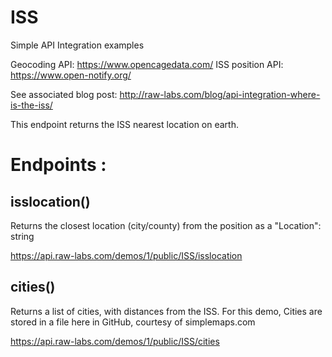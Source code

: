 # ISS

Simple API Integration examples

Geocoding API: https://www.opencagedata.com/
ISS position API: https://www.open-notify.org/

See associated blog post: http://raw-labs.com/blog/api-integration-where-is-the-iss/

This endpoint returns the ISS nearest location on earth.

# Endpoints :

## isslocation()
Returns the closest location (city/county) from the position as a "Location": string

https://api.raw-labs.com/demos/1/public/ISS/isslocation

## cities()
Returns a list of cities, with distances from the ISS. 
For this demo, Cities are stored in a file here in GitHub, 
courtesy of simplemaps.com

https://api.raw-labs.com/demos/1/public/ISS/cities
